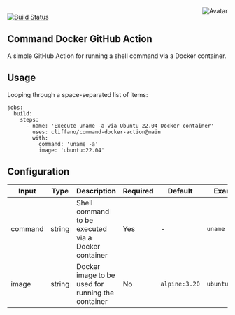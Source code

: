 <img align="right" src="https://raw.github.com/cliffano/command-docker-action/master/avatar.jpg" alt="Avatar"/>

[![Build Status](https://github.com/cliffano/command-docker-action/workflows/CI/badge.svg)](https://github.com/cliffano/command-docker-action/actions?query=workflow%3ACI)
<br/>

Command Docker GitHub Action
----------------------------

A simple GitHub Action for running a shell command via a Docker container.

Usage
-----

Looping through a space-separated list of items:

    jobs:
      build:
        steps:
          - name: 'Execute uname -a via Ubuntu 22.04 Docker container'
            uses: cliffano/command-docker-action@main
            with:
              command: 'uname -a'
              image: 'ubuntu:22.04'

Configuration
-------------

| Input | Type | Description | Required | Default | Example |
|-------|------|-------------|----------|---------|---------|
| command | string | Shell command to be executed via a Docker container | Yes | - |  `uname -a` |
| image | string | Docker image to be used for running the container | No | `alpine:3.20` | `ubuntu:22.04` |
